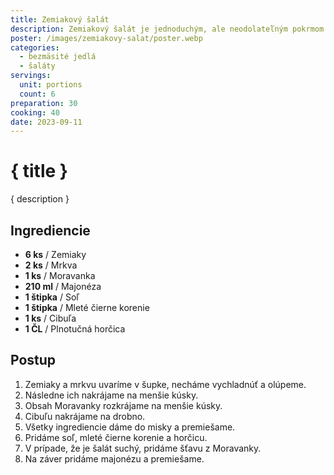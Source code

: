 ```yaml
---
title: Zemiakový šalát
description: Zemiakový šalát je jednoduchým, ale neodolateľným pokrmom pre všetky príležitosti.
poster: /images/zemiakovy-salat/poster.webp
categories:
  - bezmäsité jedlá
  - šaláty
servings:
  unit: portions
  count: 6
preparation: 30
cooking: 40
date: 2023-09-11
---
```


# { title }

{ description }

## Ingrediencie

- **6 ks** / Zemiaky
- **2 ks** / Mrkva
- **1 ks** / Moravanka
- **210 ml** / Majonéza
- **1 štipka** / Soľ
- **1 štipka** / Mleté čierne korenie
- **1 ks** / Cibuľa
- **1 ČL** / Plnotučná horčica

## Postup

1. Zemiaky a mrkvu uvaríme v šupke, necháme vychladnúť a olúpeme.
2. Následne ich nakrájame na menšie kúsky.
3. Obsah Moravanky rozkrájame na menšie kúsky.
4. Cibuľu nakrájame na drobno.
5. Všetky ingrediencie dáme do misky a premiešame.
6. Pridáme soľ, mleté čierne korenie a horčicu.
7. V prípade, že je šalát suchý, pridáme šťavu z Moravanky.
8. Na záver pridáme majonézu a premiešame.
